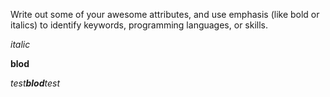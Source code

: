 Write out some of your awesome attributes, and use emphasis (like bold or italics) to identify keywords, programming languages, or skills. 

*italic*

**blod**

*test**blod**test*
